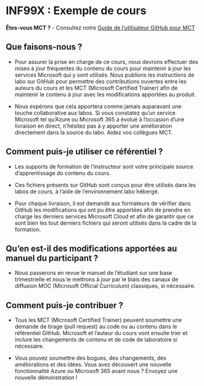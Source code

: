 # INF99X : Exemple de cours

**Êtes-vous MCT ?** - Consultez notre [Guide de l’utilisateur GitHub pour MCT](https://microsoftlearning.github.io/MCT-User-Guide/)

## Que faisons-nous ?

- Pour assurer la prise en charge de ce cours, nous devrons effectuer des mises à jour fréquentes du contenu du cours pour maintenir à jour les services Microsoft qui y sont utilisés. Nous publions les instructions de labo sur GitHub pour permettre des contributions ouvertes entre les auteurs du cours et les MCT (Microsoft Certified Trainer) afin de maintenir le contenu à jour avec les modifications apportées au produit.

- Nous espérons que cela apportera comme jamais auparavant une touche collaborative aux labos. Si vous constatez qu’un service Microsoft tel qu’Azure ou Microsoft 365 a évolué à l’occasion d’une livraison en direct, n’hésitez pas à y apporter une amélioration directement dans la source du labo. Aidez vos collègues MCT.

## Comment puis-je utiliser ce référentiel ?

- Les supports de formation de l’instructeur sont votre principale source d’apprentissage du contenu du cours.

- Ces fichiers présents sur GitHub sont conçus pour être utilisés dans les labos de cours, à l’aide de l’environnement labo hébergé.

- Pour chaque livraison, il est demandé aux formateurs de vérifier dans GitHub les modifications qui ont pu être apportées afin de prendre en charge les derniers services Microsoft Cloud et afin de garantir que ce sont bien les tout derniers fichiers qui seront utilisés dans la cadre de la formation.

## Qu’en est-il des modifications apportées au manuel du participant ?

- Nous passerons en revue le manuel de l’étudiant sur une base trimestrielle et nous le mettrons à jour par le biais des canaux de diffusion MOC (Microsoft Official Curriculum) classiques, si nécessaire.

## Comment puis-je contribuer ?

- Tous les MCT (Microsoft Certified Trainer) peuvent soumettre une demande de tirage (pull request) au code ou au contenu dans le référentiel GitHub. Microsoft et l’auteur du cours vont ensuite trier et inclure les changements de contenu et de code de laboratoire si nécessaire.

- Vous pouvez soumettre des bogues, des changements, des améliorations et des idées. Vous avez découvert une nouvelle fonctionnalité Azure ou Microsoft 365 avant nous ? Envoyez une nouvelle démonstration !
